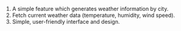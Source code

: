 1. A simple feature which generates weather information by city.
2. Fetch current weather data (temperature, humidity, wind speed).
3. Simple, user-friendly interface and design. 
